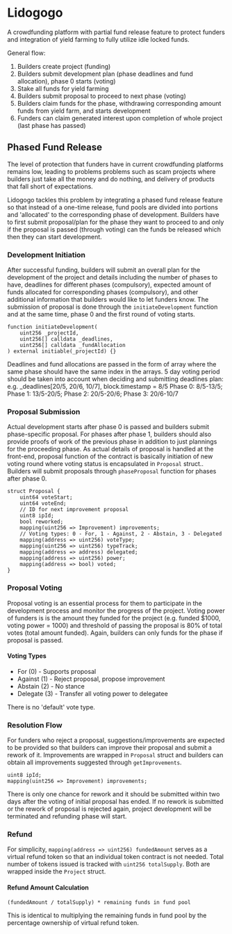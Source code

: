 # Lidogogo

A crowdfunding platform with partial fund release feature to protect funders and integration of yield farming to fully utilize idle locked funds.

General flow:

1. Builders create project (funding)
2. Builders submit development plan (phase deadlines and fund allocation), phase 0 starts (voting)
3. Stake all funds for yield farming
4. Builders submit proposal to proceed to next phase (voting)
5. Builders claim funds for the phase, withdrawing corresponding amount funds from yield farm, and starts development
6. Funders can claim generated interest upon completion of whole project (last phase has passed)

## Phased Fund Release

The level of protection that funders have in current crowdfunding platforms remains low, leading to problems problems such as scam projects where builders just take all the money and do nothing, and delivery of products that fall short of expectations.

Lidogogo tackles this problem by integrating a phased fund release feature so that instead of a one-time release, fund pools are divided into portions and 'allocated' to the corresponding phase of development. Builders have to first submit proposal/plan for the phase they want to proceed to and only if the proposal is passed (through voting) can the funds be released which then they can start development.

### Development Initiation

After successful funding, builders will submit an overall plan for the development of the project and details including the number of phases to have, deadlines for different phases (compulsory), expected amount of funds allocated for corresponding phases (compulsory), and other additional information that builders would like to let funders know. The submission of proposal is done through the `initiateDevelopment` function and at the same time, phase 0 and the first round of voting starts.

```shell
function initiateDevelopment(
    uint256 _projectId,
    uint256[] calldata _deadlines,
    uint256[] calldata _fundAllocation
) external initiable(_projectId) {}
```

Deadlines and fund allocations are passed in the form of array where the same phase should have the same index in the arrays.
5 day voting period should be taken into account when deciding and submitting deadlines plan:
e.g. \_deadlines[20/5, 20/6, 10/7], block.timestamp = 8/5
Phase 0: 8/5-13/5; Phase 1: 13/5-20/5; Phase 2: 20/5-20/6; Phase 3: 20/6-10/7

### Proposal Submission

Actual development starts after phase 0 is passed and builders submit phase-specific proposal. For phases after phase 1, builders should also provide proofs of work of the previous phase in addition to just plannings for the proceeding phase. As actual details of proposal is handled at the front-end, proposal function of the contract is basically initiation of new voting round where voting status is encapsulated in `Proposal` struct.. Builders will submit proposals through `phaseProposal` function for phases after phase 0.

```shell
struct Proposal {
    uint64 voteStart;
    uint64 voteEnd;
    // ID for next improvement proposal
    uint8 ipId;
    bool reworked;
    mapping(uint256 => Improvement) improvements;
    // Voting types: 0 - For, 1 - Against, 2 - Abstain, 3 - Delegated
    mapping(address => uint256) voteType;
    mapping(uint256 => uint256) typeTrack;
    mapping(address => address) delegated;
    mapping(address => uint256) power;
    mapping(address => bool) voted;
}
```

### Proposal Voting

Proposal voting is an essential process for them to participate in the development process and monitor the progress of the project. Voting power of funders is is the amount they funded for the project (e.g. funded $1000, voting power = 1000) and threshold of passing the proposal is 80% of total votes (total amount funded). Again, builders can only funds for the phase if proposal is passed.

#### Voting Types

- For (0) - Supports proposal
- Against (1) - Reject proposal, propose improvement
- Abstain (2) - No stance
- Delegate (3) - Transfer all voting power to delegatee

There is no 'default' vote type.

### Resolution Flow

For funders who reject a proposal, suggestions/improvements are expected to be provided so that builders can improve their proposal and submit a rework of it. Improvements are wrapped in `Proposal` struct and builders can obtain all improvements suggested through `getImprovements`.

```shell
uint8 ipId;
mapping(uint256 => Improvement) improvements;
```

There is only one chance for rework and it should be submitted within two days after the voting of initial proposal has ended. If no rework is submitted or the rework of proposal is rejected again, project development will be terminated and refunding phase will start.

### Refund

For simplicity, `mapping(address => uint256) fundedAmount` serves as a virtual refund token so that an individual token contract is not needed. Total number of tokens issued is tracked with `uint256 totalSupply`. Both are wrapped inside the `Project` struct.

#### Refund Amount Calculation

```shell
(fundedAmount / totalSupply) * remaining funds in fund pool
```

This is identical to multiplying the remaining funds in fund pool by the percentage ownership of virtual refund token.
